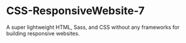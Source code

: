# CSS-ResponsiveWebsite-7
A super lightweight HTML, Sass, and CSS without any frameworks for building responsive websites.

